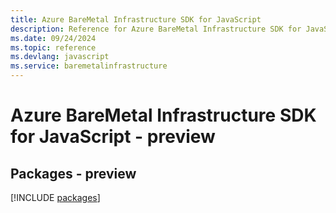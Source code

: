 ```yaml
---
title: Azure BareMetal Infrastructure SDK for JavaScript
description: Reference for Azure BareMetal Infrastructure SDK for JavaScript
ms.date: 09/24/2024
ms.topic: reference
ms.devlang: javascript
ms.service: baremetalinfrastructure
---
```

# Azure BareMetal Infrastructure SDK for JavaScript - preview
## Packages - preview
[!INCLUDE [packages](baremetal-infrastructure-index.md)]